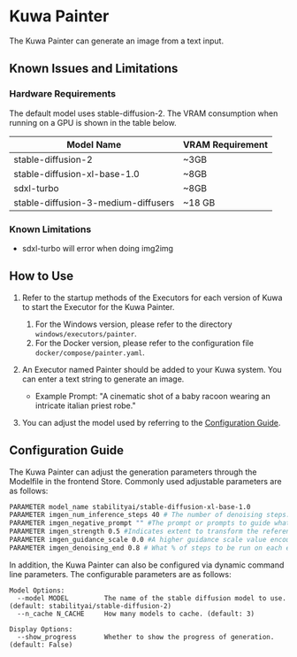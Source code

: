 # Kuwa Painter

The Kuwa Painter can generate an image from a text input.

## Known Issues and Limitations
### Hardware Requirements

The default model uses stable-diffusion-2. The VRAM consumption when running on a GPU is shown in the table below.

| Model Name | VRAM Requirement |
| ------ | ------- |
| stable-diffusion-2 | ~3GB |
| stable-diffusion-xl-base-1.0 | ~8GB |
| sdxl-turbo | ~8GB |
| stable-diffusion-3-medium-diffusers | ~18 GB |

### Known Limitations

- sdxl-turbo will error when doing img2img

## How to Use

1. Refer to the startup methods of the Executors for each version of Kuwa to start the Executor for the Kuwa Painter.
    1. For the Windows version, please refer to the directory `windows/executors/painter`.
    2. For the Docker version, please refer to the configuration file `docker/compose/painter.yaml`.

2. An Executor named Painter should be added to your Kuwa system. You can enter a text string to generate an image.
    - Example Prompt: "A cinematic shot of a baby racoon wearing an intricate italian priest robe."

3. You can adjust the model used by referring to the [Configuration Guide](#Configuration-Guide).

## Configuration Guide

The Kuwa Painter can adjust the generation parameters through the Modelfile in the frontend Store. Commonly used adjustable parameters are as follows:

```dockerfile
PARAMETER model_name stabilityai/stable-diffusion-xl-base-1.0
PARAMETER imgen_num_inference_steps 40 # The number of denoising steps. More denoising steps usually lead to a higher quality image at the expense of slower inference
PARAMETER imgen_negative_prompt "" #The prompt or prompts to guide what to not include in image generation. If not defined, you need to pass negative_prompt_embeds instead. Ignored when not using guidance (guidance_scale < 1).
PARAMETER imgen_strength 0.5 #Indicates extent to transform the reference image. Must be between 0 and 1. image is used as a starting point and more noise is added the higher the strength. The number of denoising steps depends on the amount of noise initially added. When strength is 1, added noise is maximum and the denoising process runs for the full number of iterations specified in num_inference_steps. A value of 1 essentially ignores image.
PARAMETER imgen_guidance_scale 0.0 #A higher guidance scale value encourages the model to generate images closely linked to the text prompt at the expense of lower image quality. Guidance scale is enabled when guidance_scale 
PARAMETER imgen_denoising_end 0.8 # What % of steps to be run on each experts (80/20) (SDXL only)
```

In addition, the Kuwa Painter can also be configured via dynamic command line parameters. The configurable parameters are as follows:

```
Model Options:
  --model MODEL         The name of the stable diffusion model to use. (default: stabilityai/stable-diffusion-2)
  --n_cache N_CACHE     How many models to cache. (default: 3)

Display Options:
  --show_progress       Whether to show the progress of generation. (default: False)
```